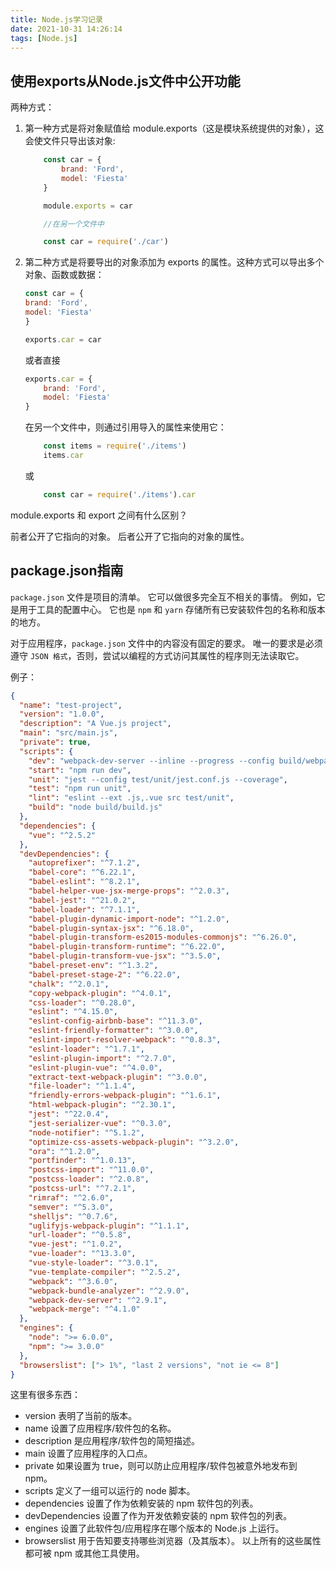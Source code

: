 ```yaml
---
title: Node.js学习记录
date: 2021-10-31 14:26:14
tags: [Node.js]
---
```


## 使用exports从Node.js文件中公开功能

两种方式：

1. 第一种方式是将对象赋值给 module.exports（这是模块系统提供的对象），这会使文件只导出该对象:

    ```js
        const car = {
            brand: 'Ford',
            model: 'Fiesta'
        }

        module.exports = car

        //在另一个文件中

        const car = require('./car')
    ```

2. 第二种方式是将要导出的对象添加为 exports 的属性。这种方式可以导出多个对象、函数或数据：

    ```js
    const car = {
    brand: 'Ford',
    model: 'Fiesta'
    }

    exports.car = car
    ```

    或者直接

    ```js
    exports.car = {
        brand: 'Ford',
        model: 'Fiesta'
    }
    ```

    在另一个文件中，则通过引用导入的属性来使用它：

    ```js
        const items = require('./items')
        items.car
    ```

    或

    ```js
        const car = require('./items').car
    ```

module.exports 和 export 之间有什么区别？

前者公开了它指向的对象。 后者公开了它指向的对象的属性。

## package.json指南

`package.json` 文件是项目的清单。 它可以做很多完全互不相关的事情。 例如，它是用于工具的配置中心。 它也是 `npm` 和 `yarn` 存储所有已安装软件包的名称和版本的地方。

对于应用程序，`package.json` 文件中的内容没有固定的要求。 唯一的要求是必须遵守 `JSON 格式`，否则，尝试以编程的方式访问其属性的程序则无法读取它。

例子：

```json
{
  "name": "test-project",
  "version": "1.0.0",
  "description": "A Vue.js project",
  "main": "src/main.js",
  "private": true,
  "scripts": {
    "dev": "webpack-dev-server --inline --progress --config build/webpack.dev.conf.js",
    "start": "npm run dev",
    "unit": "jest --config test/unit/jest.conf.js --coverage",
    "test": "npm run unit",
    "lint": "eslint --ext .js,.vue src test/unit",
    "build": "node build/build.js"
  },
  "dependencies": {
    "vue": "^2.5.2"
  },
  "devDependencies": {
    "autoprefixer": "^7.1.2",
    "babel-core": "^6.22.1",
    "babel-eslint": "^8.2.1",
    "babel-helper-vue-jsx-merge-props": "^2.0.3",
    "babel-jest": "^21.0.2",
    "babel-loader": "^7.1.1",
    "babel-plugin-dynamic-import-node": "^1.2.0",
    "babel-plugin-syntax-jsx": "^6.18.0",
    "babel-plugin-transform-es2015-modules-commonjs": "^6.26.0",
    "babel-plugin-transform-runtime": "^6.22.0",
    "babel-plugin-transform-vue-jsx": "^3.5.0",
    "babel-preset-env": "^1.3.2",
    "babel-preset-stage-2": "^6.22.0",
    "chalk": "^2.0.1",
    "copy-webpack-plugin": "^4.0.1",
    "css-loader": "^0.28.0",
    "eslint": "^4.15.0",
    "eslint-config-airbnb-base": "^11.3.0",
    "eslint-friendly-formatter": "^3.0.0",
    "eslint-import-resolver-webpack": "^0.8.3",
    "eslint-loader": "^1.7.1",
    "eslint-plugin-import": "^2.7.0",
    "eslint-plugin-vue": "^4.0.0",
    "extract-text-webpack-plugin": "^3.0.0",
    "file-loader": "^1.1.4",
    "friendly-errors-webpack-plugin": "^1.6.1",
    "html-webpack-plugin": "^2.30.1",
    "jest": "^22.0.4",
    "jest-serializer-vue": "^0.3.0",
    "node-notifier": "^5.1.2",
    "optimize-css-assets-webpack-plugin": "^3.2.0",
    "ora": "^1.2.0",
    "portfinder": "^1.0.13",
    "postcss-import": "^11.0.0",
    "postcss-loader": "^2.0.8",
    "postcss-url": "^7.2.1",
    "rimraf": "^2.6.0",
    "semver": "^5.3.0",
    "shelljs": "^0.7.6",
    "uglifyjs-webpack-plugin": "^1.1.1",
    "url-loader": "^0.5.8",
    "vue-jest": "^1.0.2",
    "vue-loader": "^13.3.0",
    "vue-style-loader": "^3.0.1",
    "vue-template-compiler": "^2.5.2",
    "webpack": "^3.6.0",
    "webpack-bundle-analyzer": "^2.9.0",
    "webpack-dev-server": "^2.9.1",
    "webpack-merge": "^4.1.0"
  },
  "engines": {
    "node": ">= 6.0.0",
    "npm": ">= 3.0.0"
  },
  "browserslist": ["> 1%", "last 2 versions", "not ie <= 8"]
}
```

这里有很多东西：

- version 表明了当前的版本。
- name 设置了应用程序/软件包的名称。
- description 是应用程序/软件包的简短描述。
- main 设置了应用程序的入口点。
- private 如果设置为 true，则可以防止应用程序/软件包被意外地发布到 npm。
- scripts 定义了一组可以运行的 node 脚本。
- dependencies 设置了作为依赖安装的 npm 软件包的列表。
- devDependencies 设置了作为开发依赖安装的 npm 软件包的列表。
- engines 设置了此软件包/应用程序在哪个版本的 Node.js 上运行。
- browserslist 用于告知要支持哪些浏览器（及其版本）。
以上所有的这些属性都可被 npm 或其他工具使用。